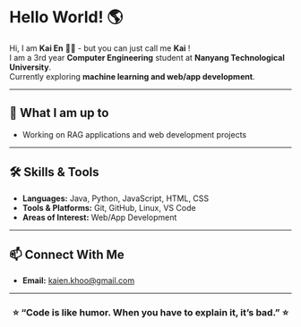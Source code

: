 # Hello World! 🌎

Hi, I am **Kai En** 👋🏻 - but you can just call me **Kai** !   
I am a 3rd year **Computer Engineering** student at **Nanyang Technological University**.  
Currently exploring **machine learning and web/app development**.

---

## 🚀  What I am up to
- Working on RAG applications and web development projects  

---

## 🛠️  Skills & Tools
- **Languages:** Java, Python, JavaScript, HTML, CSS  
- **Tools & Platforms:** Git, GitHub, Linux, VS Code  
- **Areas of Interest:** Web/App Development  

---

## 📫 Connect With Me
- **Email:** kaien.khoo@gmail.com

---

<h3 align="center">⭐️ “Code is like humor. When you have to explain it, it’s bad.” ⭐️</h3>
